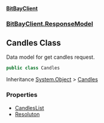 #### [BitBayClient](./index.md 'index')
### [BitBayClient.ResponseModel](./BitBayClient-ResponseModel.md 'BitBayClient.ResponseModel')
## Candles Class
Data model for get candles request.  
```csharp
public class Candles
```
Inheritance [System.Object](https://docs.microsoft.com/en-us/dotnet/api/System.Object 'System.Object') &gt; [Candles](./BitBayClient-ResponseModel-Candles.md 'BitBayClient.ResponseModel.Candles')  
### Properties
- [CandlesList](./BitBayClient-ResponseModel-Candles-CandlesList.md 'BitBayClient.ResponseModel.Candles.CandlesList')
- [Resoluton](./BitBayClient-ResponseModel-Candles-Resoluton.md 'BitBayClient.ResponseModel.Candles.Resoluton')
